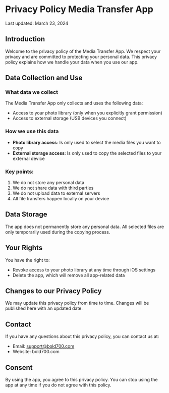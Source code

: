 # Privacy Policy Media Transfer App

Last updated: March 23, 2024

## Introduction

Welcome to the privacy policy of the Media Transfer App. We respect your privacy and are committed to protecting your personal data. This privacy policy explains how we handle your data when you use our app.

## Data Collection and Use

### What data we collect

The Media Transfer App only collects and uses the following data:
- Access to your photo library (only when you explicitly grant permission)
- Access to external storage (USB devices you connect)

### How we use this data

- **Photo library access**: Is only used to select the media files you want to copy
- **External storage access**: Is only used to copy the selected files to your external device

### Key points:

1. We do not store any personal data
2. We do not share data with third parties
3. We do not upload data to external servers
4. All file transfers happen locally on your device

## Data Storage

The app does not permanently store any personal data. All selected files are only temporarily used during the copying process.

## Your Rights

You have the right to:
- Revoke access to your photo library at any time through iOS settings
- Delete the app, which will remove all app-related data

## Changes to our Privacy Policy

We may update this privacy policy from time to time. Changes will be published here with an updated date.

## Contact

If you have any questions about this privacy policy, you can contact us at:
- Email: support@bold700.com
- Website: bold700.com

## Consent

By using the app, you agree to this privacy policy. You can stop using the app at any time if you do not agree with this policy. 